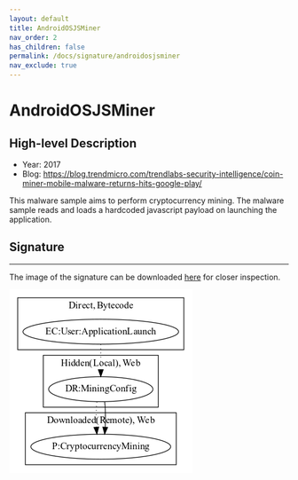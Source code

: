 ```yaml
---
layout: default
title: AndroidOSJSMiner
nav_order: 2
has_children: false
permalink: /docs/signature/androidosjsminer
nav_exclude: true
---
```


# AndroidOSJSMiner

## High-level Description

* Year: 2017
* Blog: https://blog.trendmicro.com/trendlabs-security-intelligence/coin-miner-mobile-malware-returns-hits-google-play/

This malware sample aims to perform cryptocurrency mining. The malware sample reads and loads a hardcoded javascript payload on launching the application.

## Signature
---

The image of the signature can be downloaded [here](../../img/signatures/AndroidOSJSMiner.png) for closer inspection.

![](../../img/signatures/AndroidOSJSMiner.png)